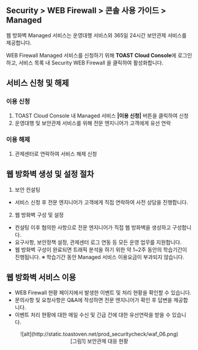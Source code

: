 ## Security > WEB Firewall > 콘솔 사용 가이드 > Managed

웹 방화벽 Managed 서비스는 운영대행 서비스와 365일 24시간 보안관제 서비스를 제공합니다.

WEB Firewall Managed 서비스를 신청하기 위해 **TOAST Cloud Console**에 로그인하고, 서비스 목록 내 Security WEB Firewall 을 클릭하여 활성화합니다.

## 서비스 신청 및 해제

### 이용 신청

1. TOAST Cloud Console 내 Managed 서비스 **\|이용 신청\|** 버튼을 클릭하여 신청
2. 운영대행 및 보안관제 서비스를 위해 전문 엔지니어가 고객에게 유선 연락

### 이용 해제

1. 관제센터로 연락하여 서비스 해제 신청

## 웹 방화벽 생성 및 설정 절차

1. 보안 컨설팅

* 서비스 신청 후 전문 엔지니어가 고객에게 직접 연락하여 사전 상담을 진행합니다.

2. 웹 방화벽 구성 및 설정

* 컨설팅 이후 협의한 사항으로 전문 엔지니어가 직접 웹 방화벽을 생성하고 구성합니다.
* 요구사항, 보안정책 설정, 관제센터 로그 연동 등 모든 운영 업무를 지원합니다.
* 웹 방화벽 구성이 완료되면 트래픽 분석을 하기 위한 약 1~2주 동안의 학습기간이 진행됩니다.
※ 학습기간 동안 Managed 서비스 이용요금이 부과되지 않습니다.

## 웹 방화벽 서비스 이용

* WEB Firewall 현황 페이지에서 발생한 이벤트 및 처리 현황을 확인할 수 있습니다.
* 문의사항 및 요청사항은 Q&A에 작성하면 전문 엔지니어가 확인 후 답변을 제공합니다.
* 이벤트 처리 현황에 대한 메일 수신 및 긴급 건에 대한 유선연락을 받을 수 있습니다.

<center>![alt](http://static.toastoven.net/prod_securitycheck/waf_06.png)</center>
<center>[그림1] 보안관제 대응 현황</center>
